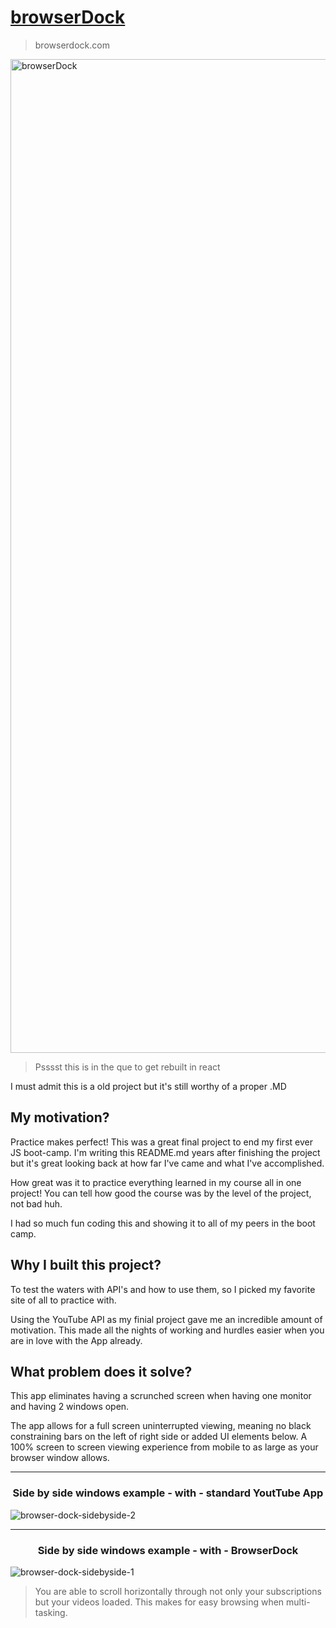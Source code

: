 # [browserDock](https://garnettr.github.io/YouTube-API_browserDock/) 
> browserdock.com

<img width="1590" alt="browserDock" src="https://user-images.githubusercontent.com/28959285/127800233-4cd6c191-9003-44a4-b6f5-0477cd0bd837.png">


> Psssst this is in the que to get rebuilt in react 


I must admit this is a old project but it's still worthy of a proper .MD


## My motivation?

Practice makes perfect! 
This was a great final project to end my first ever JS boot-camp.
I'm writing this README.md years after finishing the project but it's great looking back at
how far I've came and what I've accomplished. 


How great was it to practice everything learned in my course all in one project! 
You can tell how good the course was by the level of the project, not bad huh.
 

I had so much fun coding this and showing it to all of my peers in the boot camp.


## Why I built this project?
To test the waters with API's and how to use them, so I picked my favorite site of all to practice with.

Using the YouTube API as my finial project gave me an incredible amount of motivation.
This made all the nights of working and hurdles easier when you are in love with the App already.



## What problem does it solve?

This app eliminates having a scrunched screen when having one monitor and having 2 windows open.

The app allows for a full screen uninterrupted viewing, meaning no black constraining bars on the left of right side or added UI elements below. A 100% screen to screen viewing experience from mobile to as large as your browser window allows. 

---

<h3 align="center">Side by side windows example - with - standard YoutTube App</h4>

![browser-dock-sidebyside-2](https://user-images.githubusercontent.com/28959285/128177159-13acdc15-b90b-46e5-b748-f99f67a15b3c.png)

---



<h3 align="center">Side by side windows example - with - BrowserDock</h4>

![browser-dock-sidebyside-1](https://user-images.githubusercontent.com/28959285/128177176-99ac3ae4-32a4-418d-9b3d-ce6d53468d97.png)

> You are able to scroll horizontally through not only your subscriptions but your videos loaded. 
This makes for easy browsing when multi-tasking. 



